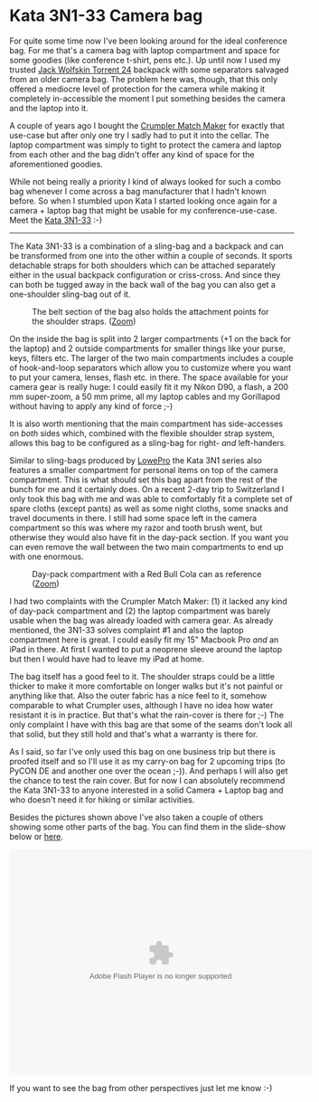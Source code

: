 # Kata 3N1-33 Camera bag

<img src="http://photos.h10n.me/Reviews/Kata-3N1-33/i-QNqWv8V/0/S/DSC1037-S.jpg" alt="" class="left" />For quite some time now I've been looking around for the ideal conference bag. For me that's a camera bag with laptop compartment and space for some goodies (like conference t-shirt, pens etc.). Up until now I used my trusted [Jack Wolfskin Torrent 24][1] backpack with some separators salvaged from an older camera bag. The problem here was, though, that this only offered a mediocre level of protection for the camera while making it completely in-accessible the moment I put something besides the camera and the laptop into it.

A couple of years ago I bought the [Crumpler Match Maker][2] for exactly that use-case but after only one try I sadly had to put it into the cellar. The laptop compartment was simply to tight to protect the camera and laptop from each other and the bag didn't offer any kind of space for the aforementioned goodies.

While not being really a priority I kind of always looked for such a combo bag whenever I come across a bag manufacturer that I hadn't known before. So when I stumbled upon Kata I started looking once again for a camera + laptop bag that might be usable for my conference-use-case. Meet the [Kata 3N1-33][4] :-)

-----------------------------------

The Kata 3N1-33 is a combination of a sling-bag and a backpack and can be transformed from one into the other within a couple of seconds. It sports detachable straps for both shoulders which can be attached separately either in the usual backpack configuration or criss-cross. And since they can both be tugged away in the back wall of the bag you can also get a one-shoulder sling-bag out of it.

<figure>
	<img src="http://photos.h10n.me/Reviews/Kata-3N1-33/i-wgv5J7w/0/M/DSC1036-M.jpg" alt="" />
	<figcaption>The belt section of the bag also holds the attachment points for the shoulder straps. (<a href="http://photos.h10n.me/Reviews/Kata-3N1-33/18973918_WsPnpg#1473411025_wgv5J7w-A-LB">Zoom</a>)</figcaption>
</figure>

<a class="left" href="http://photos.h10n.me/Reviews/Kata-3N1-33/18973918_WsPnpg#1473413995_b33QRCN-A-LB" title="Larger view on main compartment"><img src="http://photos.h10n.me/Reviews/Kata-3N1-33/i-b33QRCN/0/S/DSC1047-S.jpg" alt="" /></a>On the inside the bag is split into 2 larger compartments (+1 on the back for the laptop) and 2 outside compartments for smaller things like your purse, keys, filters etc. The larger of the two main compartments includes a couple of hook-and-loop separators which allow you to customize where you want to put your camera, lenses, flash etc. in there. The space available for your camera gear is really huge: I could easily fit it my Nikon D90, a flash, a 200 mm super-zoom, a 50 mm prime, all my laptop cables and my Gorillapod without having to apply any kind of force ;-)

It is also worth mentioning that the main compartment has side-accesses on *both* sides which, combined with the flexible shoulder strap system, allows this bag to be configured as a sling-bag for right- *and* left-handers.

Similar to sling-bags produced by [LowePro][3] the Kata 3N1 series also features a smaller compartment for personal items on top of the camera compartment. This is what should set this bag apart from the rest of the bunch for me and it certainly does. On a recent 2-day trip to Switzerland I only took this bag with me and was able to comfortably fit a complete set of spare cloths (except pants) as well as some night cloths, some snacks and travel documents in there. I still had some space left in the camera compartment so this was where my razor and tooth brush went, but otherwise they would also have fit in the day-pack section. If you want you can even remove the wall between the two main compartments to end up with one enormous.

<figure>
	<img src="http://photos.h10n.me/Reviews/Kata-3N1-33/i-C4wpCXs/0/M/DSC1040-M.jpg" alt="">
	<figcaption>Day-pack compartment with a Red Bull Cola can as reference (<a href="http://photos.h10n.me/Reviews/Kata-3N1-33/18973918_WsPnpg#1473412524_C4wpCXs-A-LB">Zoom</a>)</figcaption>
</figure>

I had two complaints with the Crumpler Match Maker: (1) it lacked any kind of day-pack compartment and (2) the laptop compartment was barely usable when the bag was already loaded with camera gear. As already mentioned, the 3N1-33 solves complaint #1 and also the laptop compartment here is great. I could easily fit my 15" Macbook Pro *and* an iPad in there. At first I wanted to put a neoprene sleeve around the laptop but then I would have had to leave my iPad at home.

The bag itself has a good feel to it. The shoulder straps could be a little thicker to make it more comfortable on longer walks but it's not painful or anything like that. Also the outer fabric has a nice feel to it, somehow comparable to what Crumpler uses, although I have no idea how water resistant it is in practice. But that's what the rain-cover is there for ;-) The only complaint I have with this bag are that some of the seams don't look all that solid, but they still hold and that's what a warranty is there for.

As I said, so far I've only used this bag on one business trip but there is proofed itself and so I'll use it as my carry-on bag for 2 upcoming trips (to PyCON DE and another one over the ocean ;-)). And perhaps I will also get the chance to test the rain cover. But for now I can absolutely recommend the Kata 3N1-33 to anyone interested in a solid Camera + Laptop bag and who doesn't need it for hiking or similar activities.

Besides the pictures shown above I've also taken a couple of others showing some other parts of the bag. You can find them in the slide-show below or [here](http://photos.h10n.me/Reviews/Kata-3N1-33/).

<object classid="clsid:D27CDB6E-AE6D-11cf-96B8-444553540000" width="535" height="400" id="ssidx"><param name="movie" value="http://cdn.smugmug.com/ria/ShizamSlides-2011042105.swf" /><param name="flashVars" value="AlbumID=18973918&AlbumKey=WsPnpg&transparent=true&bgColor=&borderThickness=&borderColor=&useInside=&endPoint=&mainHost=cdn.smugmug.com&VersionNos=2011042105&width=535&height=400&clickToImage=true&captions=true&showThumbs=true&autoStart=true&showSpeed=true&pageStyle=white&showButtons=true&randomStart=false&randomize=false&splash=http%3A%2F%2Fwww.smugmug.com%2Fimg%2Fria%2FShizamSlides%2Fsmugmug_black.png&splashDelay=0&crossFadeSpeed=350" /><param name="wmode" value="transparent" /><param name="allowNetworking" value="all" /><param name="allowScriptAccess" value="always" /><embed src="http://cdn.smugmug.com/ria/ShizamSlides-2011042105.swf" flashVars="AlbumID=18973918&AlbumKey=WsPnpg&transparent=true&bgColor=&borderThickness=&borderColor=&useInside=&endPoint=&mainHost=cdn.smugmug.com&VersionNos=2011042105&width=535&height=400&clickToImage=true&captions=true&showThumbs=true&autoStart=true&showSpeed=true&pageStyle=white&showButtons=true&randomStart=false&randomize=false&splash=http%3A%2F%2Fwww.smugmug.com%2Fimg%2Fria%2FShizamSlides%2Fsmugmug_black.png&splashDelay=0&crossFadeSpeed=350" width="535" height="400" wmode="transparent" type="application/x-shockwave-flash" allowScriptAccess="always" allowNetworking="all" ></embed></object>

If you want to see the bag from other perspectives just let me know :-)


[1]: http://www.amazon.de/Jack-Wolfskin-Dayback-Cityrucksack-Torrent/dp/B0014IQCTA
[2]: http://www.whatdigitalcamera.com/equipment/reviews/camera-bags/127255/crumpler-matchmaker.html
[3]: http://lowepro.com
[4]: http://www.kata-bags.com/product.asp?Version=photo&p_Id=19773